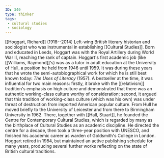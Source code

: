 ```yaml
---
ID: 340
type: thinker
tags: 
 - cultural studies
 - sociology
---
```


[[Hoggart, Richard]]
(1918--2014) Left-wing British literary historian and sociologist who
was instrumental in establishing [[Cultural Studies]]. Born and educated
in Leeds, Hoggart was with the Royal Artillery during World War II,
reaching the rank of captain. Hoggart's first academic job (like
[[Williams, Raymond]]'s) was
as a tutor in adult education at the University of Hull, a position he
held from 1946 until 1959. It was during these years that he wrote the
semi-autobiographical work for which he is still best known today: *The Uses of Literacy* (1957). A bestseller at the time, it was influential
for two main reasons: firstly, it broke with the
[[relativism]] tradition's
emphasis on high culture and demonstrated that there was an authentic
working-class culture worthy of consideration; second, it argued that
this tradition of working-class culture (which was his own) was under
threat of destruction from imported American popular culture. From Hull
he moved briefly to the University of Leicester and from there to
Birmingham University in 1962. There, together with [[Hall, Stuart]], he founded the
Centre for Contemporary Cultural Studies, which is regarded by many as
the birthplace of Cultural Studies as an academic discipline. He
directed the centre for a decade, then took a three-year position with
UNESCO, and finished his academic career as warden of Goldsmith's
College in London. Hoggart retired in 1984, but maintained an active
publishing schedule for many years, producing several further works
reflecting on the state of British cultural traditions.


